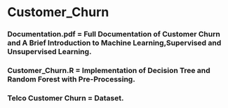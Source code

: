 # Customer_Churn

### Documentation.pdf = Full Documentation of Customer Churn and A Brief Introduction to Machine Learning,Supervised and Unsupervised Learning.

### Customer_Churn.R = Implementation of Decision Tree and Random Forest with Pre-Processing.

### Telco Customer Churn = Dataset.



